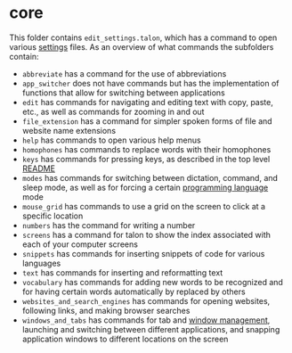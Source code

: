 # core

This folder contains `edit_settings.talon`, which has a command to open various [settings](https://github.com/talonhub/community?tab=readme-ov-file#settings) files. As an overview of what commands the subfolders contain:

* `abbreviate` has a command for the use of abbreviations
* `app_switcher` does not have commands but has the implementation of functions that allow for switching between applications
* `edit` has commands for navigating and editing text with copy, paste, etc., as well as commands for zooming in and out
* `file_extension` has a command for simpler spoken forms of file and website name extensions
* `help` has commands to open various help menus
* `homophones` has commands to replace words with their homophones
* `keys` has commands for pressing keys, as described in the top level [README](https://github.com/talonhub/community?tab=readme-ov-file#keys)
* `modes` has commands for switching between dictation, command, and sleep mode, as well as for forcing a certain [programming language](https://github.com/talonhub/community?tab=readme-ov-file#programming-languages) mode
* `mouse_grid` has commands to use a grid on the screen to click at a specific location
* `numbers` has the command for writing a number
* `screens` has a command for talon to show the index associated with each of your computer screens
* `snippets` has commands for inserting snippets of code for various languages
* `text` has commands for inserting and reformatting text
* `vocabulary` has commands for adding new words to be recognized and for having certain words automatically by replaced by others
* `websites_and_search_engines` has commands for opening websites, following links, and making browser searches
* `windows_and_tabs` has commands for tab and [window management](https://github.com/talonhub/community?tab=readme-ov-file#window-management), launching and switching between different applications, and snapping application windows to different locations on the screen